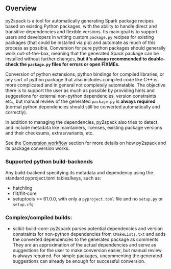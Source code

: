 ## Overview

py2spack is a tool for automatically generating Spark package recipes based on existing Python packages, with the ability to handle direct and transitive dependencies and flexible versions.
Its main goal is to support users and developers in writing custom `package.py` recipes for existing packages (that could be installed via pip) and automate as much of this process as possible. Conversion for pure python packages should generally work out-of-the-box, meaning that the generated Spack package can be installed without further changes, **but it's always recommended to double-check the `package.py` files for errors or open FIXMEs.**

Conversion of python extensions, python bindings for compiled libraries, or any sort of python package that also includes compiled code like C++ is more complicated and in general not completely automatable. The objective there is to support the user as much as possible by providing hints and suggestions for external non-python dependencies, version constraints etc., but manual review of the generated `package.py` is **always required** (normal python dependencies should still be converted automatically and correctly).

In addition to managing the dependencies, py2spack also tries to detect and include metadata like maintainers, licenses, existing package versions and their checksums, extras/variants, etc.

See the [Conversion workflow](./workflow.md) section for more details on how py2spack and its package conversion works.

### Supported python build-backends

Any build-backend specifying its metadata and dependency using the standard pyproject.toml tables/keys, such as:

- hatchling
- flit/flit-core
- setuptools >= 61.0.0, with only a `pyproject.toml` file and no `setup.py` or `setup.cfg`

### Complex/compiled builds:

- scikit-build-core: py2spack parses potential dependencies and version constraints for non-python dependencies from `CMakeLists.txt` and adds the converted dependencies to the generated package as comments. They are an approximation of the actual dependencies and serve as suggestions for the user to make conversion easier, but manual review is always required. For simple packages, uncommenting the generated suggestions can already be enough for successful conversion.
